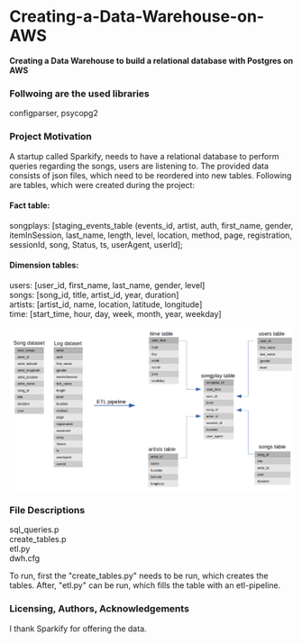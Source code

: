 # Creating-a-Data-Warehouse-on-AWS
**Creating a Data Warehouse to build a relational database with Postgres on AWS**

### Follwoing are the used libraries
configparser, psycopg2

### Project Motivation
A startup called Sparkify, needs to have a relational database to perform queries regarding the songs, users are listening to. The provided data consists of json files, which need to be reordered into new tables.
Following are tables, which were created during the project: 

#### Fact table:
songplays: [staging_events_table (events_id, artist, auth, first_name, gender, itemInSession, last_name, length, level, location, method, page, registration, sessionId, song, Status, ts, userAgent, userId];
#### Dimension tables:
users:     [user_id, first_name, last_name, gender, level]<br />
songs:     [song_id, title, artist_id, year, duration]<br />
artists:   [artist_id, name, location, latitude, longitude]<br />
time:      [start_time, hour, day, week, month, year, weekday]<br />

![alt text](https://github.com/riconaef/Creating-a-Data-Warehouse-on-AWS/blob/main/starschema.png)

### File Descriptions
sql_queries.p<br />
create_tables.p<br />
etl.py<br />
dwh.cfg<br />

To run, first the "create_tables.py" needs to be run, which creates the tables. After, "etl.py" can be run, which fills the table with an etl-pipeline. 


### Licensing, Authors, Acknowledgements
I thank Sparkify for offering the data.
